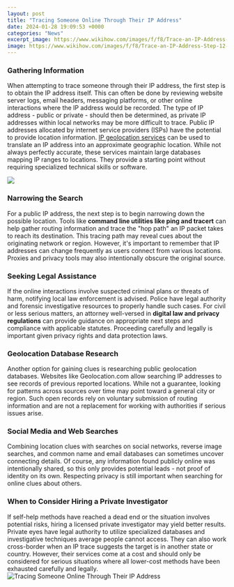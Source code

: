 ```yaml
---
layout: post
title: "Tracing Someone Online Through Their IP Address"
date: 2024-01-28 19:09:53 +0000
categories: "News"
excerpt_image: https://www.wikihow.com/images/f/f8/Trace-an-IP-Address-Step-12-Version-3.jpg
image: https://www.wikihow.com/images/f/f8/Trace-an-IP-Address-Step-12-Version-3.jpg
---
```


### Gathering Information
When attempting to trace someone through their IP address, the first step is to obtain the IP address itself. This can often be done by reviewing website server logs, email headers, messaging platforms, or other online interactions where the IP address would be recorded. The type of IP address - public or private - should then be determined, as private IP addresses within local networks may be more difficult to trace. 
Public IP addresses allocated by internet service providers (ISPs) have the potential to provide location information. [IP geolocation services](https://fistore.mysenprints.com/collection/ager) can be used to translate an IP address into an approximate geographic location. While not always perfectly accurate, these services maintain large databases mapping IP ranges to locations. They provide a starting point without requiring specialized technical skills or software. 

![](https://www.easeus.com/images/en/wiki-news/ip-address-feature.png)
### Narrowing the Search
For a public IP address, the next step is to begin narrowing down the possible location. Tools like **command line utilities like ping and tracert** can help gather routing information and trace the "hop path" an IP packet takes to reach its destination. This tracing path may reveal cues about the originating network or region. However, it's important to remember that IP addresses can change frequently as users connect from various locations. Proxies and privacy tools may also intentionally obscure the original source.
### Seeking Legal Assistance  
If the online interactions involve suspected criminal plans or threats of harm, notifying local law enforcement is advised. Police have legal authority and forensic investigative resources to properly handle such cases. For civil or less serious matters, an attorney well-versed in **digital law and privacy regulations** can provide guidance on appropriate next steps and compliance with applicable statutes. Proceeding carefully and legally is important given privacy rights and data protection laws.
### Geolocation Database Research
Another option for gaining clues is researching public geolocation databases. Websites like Geolocation.com allow searching IP addresses to see records of previous reported locations. While not a guarantee, looking for patterns across sources over time may point toward a general city or region. Such open records rely on voluntary submission of routing information and are not a replacement for working with authorities if serious issues arise. 
### Social Media and Web Searches 
Combining location clues with searches on social networks, reverse image searches, and common name and email databases can sometimes uncover connecting details. Of course, any information found publicly online was intentionally shared, so this only provides potential leads - not proof of identity on its own. Respecting privacy is still important when searching for online clues about others.
### When to Consider Hiring a Private Investigator
If self-help methods have reached a dead end or the situation involves potential risks, hiring a licensed private investigator may yield better results. Private eyes have legal authority to utilize specialized databases and investigative techniques average people cannot access. They can also work cross-border when an IP trace suggests the target is in another state or country. However, their services come at a cost and should only be considered for serious situations where all lower-cost methods have been exhausted carefully and legally.
![Tracing Someone Online Through Their IP Address](https://www.wikihow.com/images/f/f8/Trace-an-IP-Address-Step-12-Version-3.jpg)